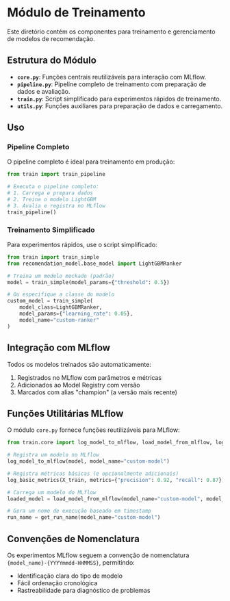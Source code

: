 # Módulo de Treinamento

Este diretório contém os componentes para treinamento e gerenciamento de modelos de recomendação.

## Estrutura do Módulo

- **`core.py`**: Funções centrais reutilizáveis para interação com MLflow.
- **`pipeline.py`**: Pipeline completo de treinamento com preparação de dados e avaliação.
- **`train.py`**: Script simplificado para experimentos rápidos de treinamento.
- **`utils.py`**: Funções auxiliares para preparação de dados e carregamento.

## Uso

### Pipeline Completo

O pipeline completo é ideal para treinamento em produção:

```python
from train import train_pipeline

# Executa o pipeline completo:
# 1. Carrega e prepara dados
# 2. Treina o modelo LightGBM
# 3. Avalia e registra no MLflow
train_pipeline()
```

### Treinamento Simplificado

Para experimentos rápidos, use o script simplificado:

```python
from train import train_simple
from recomendation_model.base_model import LightGBMRanker

# Treina um modelo mockado (padrão)
model = train_simple(model_params={"threshold": 0.5})

# Ou especifique a classe do modelo
custom_model = train_simple(
    model_class=LightGBMRanker,
    model_params={"learning_rate": 0.05},
    model_name="custom-ranker"
)
```

## Integração com MLflow

Todos os modelos treinados são automaticamente:

1. Registrados no MLflow com parâmetros e métricas
2. Adicionados ao Model Registry com versão
3. Marcados com alias "champion" (a versão mais recente)

## Funções Utilitárias MLflow

O módulo `core.py` fornece funções reutilizáveis para MLflow:

```python
from train.core import log_model_to_mlflow, load_model_from_mlflow, log_basic_metrics

# Registra um modelo no MLflow
log_model_to_mlflow(model, model_name="custom-model")

# Registra métricas básicas (e opcionalmente adicionais)
log_basic_metrics(X_train, metrics={"precision": 0.92, "recall": 0.87})

# Carrega um modelo do MLflow
loaded_model = load_model_from_mlflow(model_name="custom-model", model_alias="production")

# Gera um nome de execução baseado em timestamp
run_name = get_run_name(model_name="custom-model")
```

## Convenções de Nomenclatura

Os experimentos MLflow seguem a convenção de nomenclatura `{model_name}-{YYYYmmdd-HHMMSS}`, permitindo:

- Identificação clara do tipo de modelo
- Fácil ordenação cronológica 
- Rastreabilidade para diagnóstico de problemas